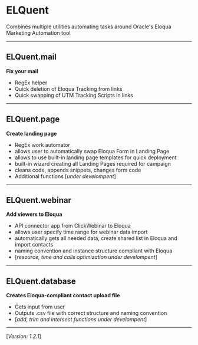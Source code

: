 # ELQuent
Combines multiple utilities automating tasks around Oracle's Eloqua Marketing Automation tool

---
## ELQuent.mail
__Fix your mail__
- RegEx helper
- Quick deletion of Eloqua Tracking from links
- Quick swapping of UTM Tracking Scripts in links
---
## ELQuent.page
__Create landing page__
- RegEx work automator
- allows user to automatically swap Eloqua Form in Landing Page
- allows to use built-in landing page templates for quick deployment
- built-in wizard creating all Landing Pages required for campaign
- cleans code, appends snippets, changes form code
- Additional functions [_under develompent_]
---
## ELQuent.webinar
__Add viewers to Eloqua__
- API connector app from ClickWebinar to Eloqua
- allows user specify time range for webinar data import
- automatically gets all needed data, create shared list in Eloqua and import contacts
- naming convention and instance structure compliant with Eloqua
- [_resource, time and calls optimization under develompent_]
---
## ELQuent.database
__Creates Eloqua-compliant contact upload file__
- Gets input from user
- Outputs .csv file with correct structure and naming convention
- [_add, trim and intersect functions under develompent_]
---

[_Version: 1.2.1_]